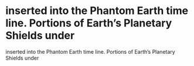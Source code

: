 # inserted into the Phantom Earth time line. Portions of Earth’s Planetary Shields under

inserted into the Phantom Earth time line. Portions of Earth’s Planetary Shields under